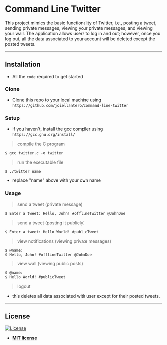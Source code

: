# Command Line Twitter

This project mimics the basic functionality of Twitter, i.e., posting a tweet, sending private messages, viewing your private messages, and viewing your wall. The application allows users to log in and out; however, once you log out, all the data associated to your account will be deleted except the posted tweets.

---
## Installation

- All the `code` required to get started

### Clone

- Clone this repo to your local machine using `https://github.com/joiellantero/command-line-twitter`

### Setup

- If you haven't, install the gcc compiler using `https://gcc.gnu.org/install/`

> compile the C program
```shell
$ gcc twitter.c -o twitter
```

> run the executable file
```shell
$ ./twitter name
```
- replace "name" above with your own name

### Usage

> send a tweet (private message)
```shell
$ Enter a tweet: Hello, John! #offlineTwitter @JohnDoe
```

> send a tweet (posting it publicly)
```shell
$ Enter a tweet: Hello World! #publicTweet
```

> view notifications (viewing private messages)
```shell
$ @name:
$ Hello, John! #offlineTwitter @JohnDoe
```

> view wall (viewing public posts)
```shell
$ @name:
$ Hello World! #publicTweet
```

> logout
- this deletes all data associated with user except for their posted tweets.

---
## License

[![License](http://img.shields.io/:license-mit-blue.svg?style=flat-square)](http://badges.mit-license.org)

- **[MIT license](http://opensource.org/licenses/mit-license.php)**
